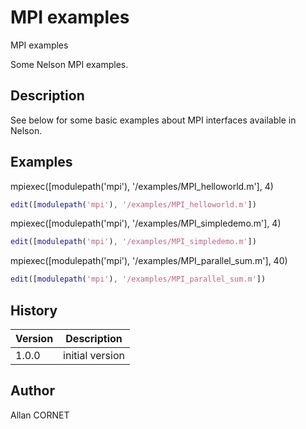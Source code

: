 

# MPI examples


MPI examples

Some Nelson MPI examples.

## Description


  <p>See below for some basic examples about MPI interfaces available in Nelson.</p>


## Examples

mpiexec([modulepath('mpi'), '/examples/MPI_helloworld.m'], 4)
```matlab
edit([modulepath('mpi'), '/examples/MPI_helloworld.m'])
```
mpiexec([modulepath('mpi'), '/examples/MPI_simpledemo.m'], 4)
```matlab
edit([modulepath('mpi'), '/examples/MPI_simpledemo.m'])
```
mpiexec([modulepath('mpi'), '/examples/MPI_parallel_sum.m'], 40)
```matlab
edit([modulepath('mpi'), '/examples/MPI_parallel_sum.m'])
```

## History

|Version|Description|
|------|------|
|1.0.0|initial version|


## Author

Allan CORNET



